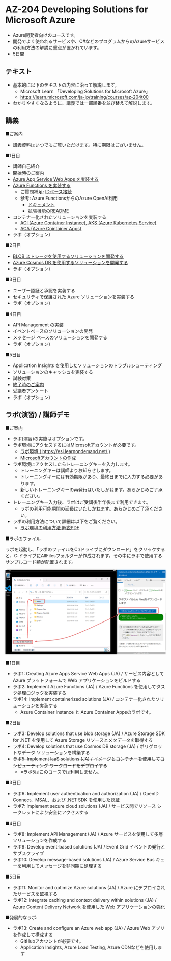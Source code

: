 # AZ-204 Developing Solutions for Microsoft Azure

- Azure開発者向けのコースです。
- 開発でよく使われるサービスや、C#などのプログラムからのAzureサービスの利用方法の解説に重点が置かれています。
- 5日間

## テキスト

- 基本的に以下のテキストの内容に沿って解説します。
    - Microsoft Learn 「Developing Solutions for Microsoft Azure」
    - https://learn.microsoft.com/ja-jp/training/courses/az-204t00
- わかりやすくなるように、講義では一部順番を並び替えて解説します。

## 講義

■ご案内

- 講義資料はいつでもご覧いただけます。特に期限はございません。

■1日目

- 講師自己紹介
- [開始時のご案内](../opening.md)
- [Azure App Service Web Apps を実装する](../AZ-204/mod01.md)
- [Azure Functions を実装する](../AZ-204/mod02.md)
  - ご質問補足: [IDベース接続](id-based-connection.txt)
  - 参考: Azure FunctionsからのAzure OpenAI利用
    - [ドキュメント](https://learn.microsoft.com/ja-jp/azure/azure-functions/functions-bindings-openai)
    - [拡張機能のREADME](https://github.com/Azure/azure-functions-openai-extension/blob/main/README.md)
- コンテナー化されたソリューションを実装する
  - [ACI (Azure Container Instance), AKS (Azure Kubernetes Service)](../AZ-104-2023/pdf/コンテナーのサービス.pdf)
  - [ACA (Azure Cointainer Apps)](../AZ-305/container-apps.md)
- ラボ（オプション）

■2日目

- [BLOB ストレージを使用するソリューションを開発する](../AZ-204/mod03-01-blob.md)
- [Azure Cosmos DB を使用するソリューションを開発する](../AZ-204/mod04-01-cosmosdb.md)
- ラボ（オプション）

■3日目
- ユーザー認証と承認を実装する
- セキュリティで保護された Azure ソリューションを実装する
- ラボ（オプション）

■4日目

- API Management の実装
- イベントベースのソリューションの開発
- メッセージ ベースのソリューションを開発する
- ラボ（オプション）

■5日目
- Application Insights を使用したソリューションのトラブルシューティング
- ソリューションのキャッシュを実装する
- 試験対策
- [終了時のご案内](../closing-cloudslice.md)
- 受講者アンケート
- ラボ（オプション）

## ラボ(演習) / 講師デモ

■ご案内

- ラボ(演習)の実施はオプションです。 
- ラボ環境にアクセスするにはMicrosoftアカウントが必要です。
  - [ラボ環境 ( https://esi.learnondemand.net/ )](https://esi.learnondemand.net/)
  - [Microsoftアカウントの作成](https://account.microsoft.com/account?lang=ja-jp)
- ラボ環境にアクセスしたらトレーニングキーを入力します。
  - トレーニングキーは講師よりお知らせします。
  - トレーニングキーには有効期限があり、最終日までに入力する必要があります。
  - 新しいトレーニングキーの再発行はいたしかねます。あらかじめご了承ください。
- トレーニングキー入力後、ラボはご受講後半年後まで利用できます。
  - ラボの利用可能期間の延長はいたしかねます。あらかじめご了承ください。
- ラボの利用方法について詳細は以下をご覧ください。
  - [ラボ環境の利用方法 解説PDF](../ラボ環境の利用方法.pdf)

■ラボのファイル

ラボを起動し、「ラボのファイルをC:/ドライブにダウンロード」をクリックすると、C:ドライブにAllFilesフォルダーが作成されます。その中にラボで使用するサンプルコード類が配置されます。

![alt text](image.png)

■1日目

- ラボ1: Creating Azure Apps Service Web Apps (JA) / サービス内容として Azure プラットフォームで Web アプリケーションをビルドする
- ラボ2: Implement Azure Functions (JA) / Azure Functions を使用してタスク処理ロジックを実装する
- ラボ14: Implement containerized solutions (JA) / コンテナー化されたソリューションを実装する
  - Azure Container Instance と Azure Container Appsのラボです。
  
■2日目

- ラボ3: Develop solutions that use blob storage (JA) / Azure Storage SDK for .NET を使用して Azure Storage リソースとメタデータを取得する
- ラボ4: Develop solutions that use Cosmos DB storage (JA) / ポリグロットなデータ ソリューションを構築する
- ~~ラボ5: Implement laaS solutions (JA) / イメージとコンテナーを使用してコンピューティング ワークロードをデプロイする~~
  - ※ラボ5はこのコースでは利用しません。

■3日目

- ラボ6: Implement user authentication and authorization (JA) / OpenID Connect、MSAL、および .NET SDK を使用した認証
- ラボ7: Implement secure cloud solutions (JA) / サービス間でリソース シークレットにより安全にアクセスする

■4日目

- ラボ8: Implement API Management (JA) / Azure サービスを使用して多層ソリューションを作成する
- ラボ9: Develop event-based solutions (JA) / Event Grid イベントの発行とサブスクライブ
- ラボ10: Develop message-based solutions (JA) / Azure Service Bus キューを利用してメッセージを非同期に処理する

■5日目

- ラボ11: Monitor and optimize Azure solutions (JA) / Azure にデプロイされたサービスを監視する
- ラボ12: Integrate caching and context delivery within solutions (JA) / Azure Content Delivery Network を使用した Web アプリケーションの強化

■発展的なラボ:

- ラボ13: Create and configure an Azure web app (JA) / Azure Web アプリを作成して構成する
  - GitHubアカウントが必要です。
  - Application Insights, Azure Load Testing, Azure CDNなどを使用します
